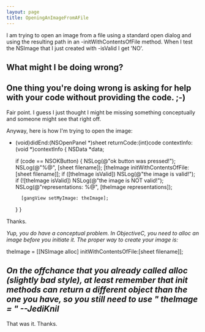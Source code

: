 ```yaml
---
layout: page
title: OpeningAnImageFromAFile
---
```




I am trying to open an image from a file using a standard open dialog and using the resulting path in an -initWithContentsOfFile method.  When I test the NSImage that I just created with -isValid I get 'NO'.

What might I be doing wrong?
----

One thing you're doing wrong is asking for help with your code without providing the code. ;-)
----
Fair point.  I guess I just thought I might be missing something conceptually and someone might see that right off.  

Anyway, here is how I'm trying to open the image:
    
- (void)didEnd:(NSOpenPanel *)sheet
	returnCode:(int)code
   contextInfo:(void *)contextInfo
{
	NSData *data;
	
	if (code == NSOKButton) {
		NSLog(@"ok button was pressed!");
		NSLog(@"%@", [sheet filename]);
		[theImage initWithContentsOfFile: [sheet filename]];
		if ([theImage isValid]) NSLog(@"the image is valid!");
		if (![theImage isValid]) NSLog(@"the image is NOT valid!");
		NSLog(@"representations: %@", [theImage representations]);
		
		[gangView setMyImage: theImage];
	}
}


Thanks.

*Yup, you do have a conceptual problem. In ObjectiveC, you need to     alloc an image before you initiate it. The proper way to create your image is:*
    
theImage = [[NSImage alloc] initWithContentsOfFile:[sheet filename]];

*On the offchance that you already called     alloc (slightly bad style), at least remember that     init methods can return a different object than the one you have, so you still need to use "    theImage = " --JediKnil*
----
That was it.  Thanks.

